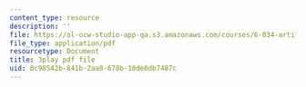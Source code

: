 ```yaml
---
content_type: resource
description: ''
file: https://ol-ocw-studio-app-qa.s3.amazonaws.com/courses/6-034-artificial-intelligence-fall-2010/0c98542b841b2aa8678b10de0db7487c_bQI0OmJPby4.pdf
file_type: application/pdf
resourcetype: Document
title: 3play pdf file
uid: 0c98542b-841b-2aa8-678b-10de0db7487c
---
```

